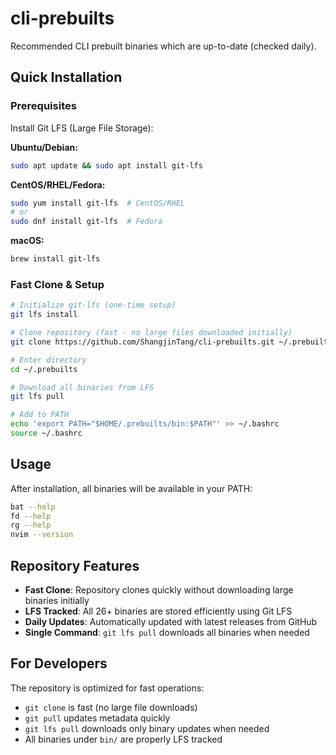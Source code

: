 # cli-prebuilts

Recommended CLI prebuilt binaries which are up-to-date (checked daily).

## Quick Installation

### Prerequisites

Install Git LFS (Large File Storage):

**Ubuntu/Debian:**
```bash
sudo apt update && sudo apt install git-lfs
```

**CentOS/RHEL/Fedora:**
```bash
sudo yum install git-lfs  # CentOS/RHEL
# or
sudo dnf install git-lfs  # Fedora
```

**macOS:**
```bash
brew install git-lfs
```

### Fast Clone & Setup

```bash
# Initialize git-lfs (one-time setup)
git lfs install

# Clone repository (fast - no large files downloaded initially)
git clone https://github.com/ShangjinTang/cli-prebuilts.git ~/.prebuilts

# Enter directory
cd ~/.prebuilts

# Download all binaries from LFS
git lfs pull

# Add to PATH
echo 'export PATH="$HOME/.prebuilts/bin:$PATH"' >> ~/.bashrc
source ~/.bashrc
```

## Usage

After installation, all binaries will be available in your PATH:
```bash
bat --help
fd --help
rg --help
nvim --version
```

## Repository Features

- **Fast Clone**: Repository clones quickly without downloading large binaries initially
- **LFS Tracked**: All 26+ binaries are stored efficiently using Git LFS
- **Daily Updates**: Automatically updated with latest releases from GitHub
- **Single Command**: `git lfs pull` downloads all binaries when needed

## For Developers

The repository is optimized for fast operations:
- `git clone` is fast (no large file downloads)
- `git pull` updates metadata quickly  
- `git lfs pull` downloads only binary updates when needed
- All binaries under `bin/` are properly LFS tracked
